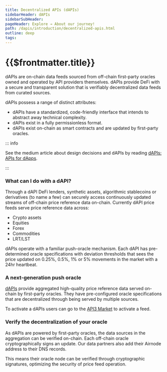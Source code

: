 ```yaml
---
title: Decentralized APIs (dAPIs)
sidebarHeader: dAPIs
sidebarSubHeader:
pageHeader: Explore → About our journey!
path: /dapis/introduction/decentralized-apis.html
outline: deep
tags:
---
```


<PageHeader/>

# {{$frontmatter.title}}

dAPIs are on-chain data feeds sourced from off-chain first-party oracles owned
and operated by API providers themselves. dAPIs provide DeFi with a secure and
transparent solution that is verifiably decentralized data feeds from curated
sources.

dAPIs possess a range of distinct attributes:

- dAPIs have a standardized, code-friendly interface that intends to abstract
  away technical complexity.
- dAPIs exist in a fully permissionless format.
- dAPIs exist on-chain as smart contracts and are updated by first-party
  oracles.

::: info

See the medium article about design decisions and dAPIs by reading
[dAPIs: APIs for dApps](https://medium.com/api3/dapis-apis-for-dapps-53b83f8d2493).

:::

### What can I do with a dAPI?

Through a dAPI DeFi lenders, synthetic assets, algorithmic stablecoins or
derivatives (to name a few) can securely access continuously updated streams of
off-chain price reference data on-chain. Currently dAPI price feeds serve price
reference data across:

- Crypto assets
- Equities
- Forex
- Commodities
- LRT/LST

dAPIs operate with a familiar push-oracle mechanism. Each dAPI has
pre-determined oracle specifications with deviation thresholds that sees the
price updated on 0.25%, 0.5%, 1% or 5% movements in the market with a 24hr
heartbeat.

### A next-generation push oracle

[dAPIs](/dapis/reference/understand/index.md) provide aggregated high-quality
price reference data served on-chain by first-party oracles. They have
pre-configured oracle specifications that are decentralized through being served
by multiple sources.

To activate a dAPIs users can go to the
[API3 Market](https://market.api3.org/dapis) to activate a feed.

### Verify the decentralization of your oracle

As dAPIs are powered by first-party oracles, the data sources in the aggregation
can be verified on-chain. Each off-chain oracle cryptographically signs an
update. Our data partners also add their Airnode address to their DNS records.

This means their oracle node can be verified through cryptographic signatures,
optimizing the security of price feed operation.

